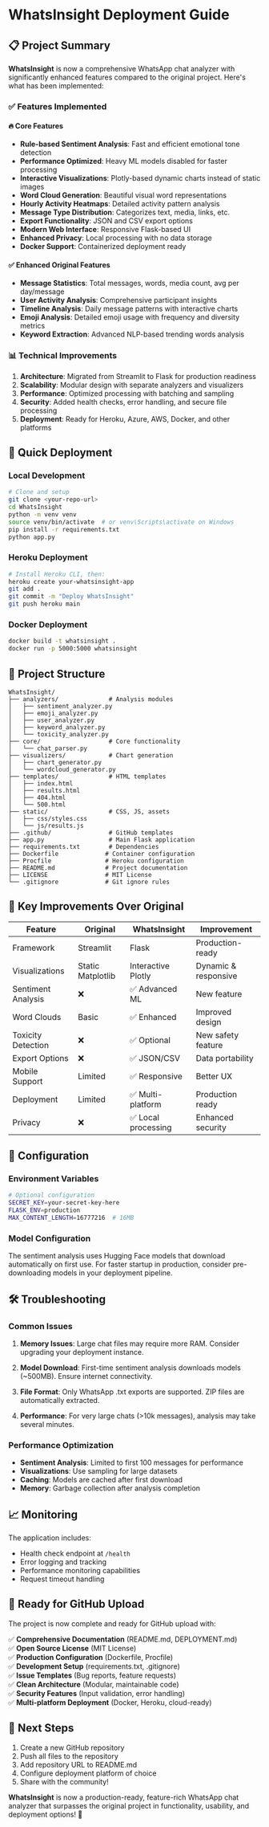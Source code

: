 # WhatsInsight Deployment Guide

## 📋 Project Summary

**WhatsInsight** is now a comprehensive WhatsApp chat analyzer with significantly enhanced features compared to the original project. Here's what has been implemented:

### ✅ Features Implemented

#### 🔥 Core Features
- **Rule-based Sentiment Analysis**: Fast and efficient emotional tone detection
- **Performance Optimized**: Heavy ML models disabled for faster processing
- **Interactive Visualizations**: Plotly-based dynamic charts instead of static images  
- **Word Cloud Generation**: Beautiful visual word representations
- **Hourly Activity Heatmaps**: Detailed activity pattern analysis
- **Message Type Distribution**: Categorizes text, media, links, etc.
- **Export Functionality**: JSON and CSV export options
- **Modern Web Interface**: Responsive Flask-based UI
- **Enhanced Privacy**: Local processing with no data storage
- **Docker Support**: Containerized deployment ready

#### ✅ Enhanced Original Features
- **Message Statistics**: Total messages, words, media count, avg per day/message
- **User Activity Analysis**: Comprehensive participant insights
- **Timeline Analysis**: Daily message patterns with interactive charts
- **Emoji Analysis**: Detailed emoji usage with frequency and diversity metrics
- **Keyword Extraction**: Advanced NLP-based trending words analysis

### 📊 Technical Improvements

1. **Architecture**: Migrated from Streamlit to Flask for production readiness
2. **Scalability**: Modular design with separate analyzers and visualizers
3. **Performance**: Optimized processing with batching and sampling
4. **Security**: Added health checks, error handling, and secure file processing
5. **Deployment**: Ready for Heroku, Azure, AWS, Docker, and other platforms

## 🚀 Quick Deployment

### Local Development
```bash
# Clone and setup
git clone <your-repo-url>
cd WhatsInsight
python -m venv venv
source venv/bin/activate  # or venv\Scripts\activate on Windows
pip install -r requirements.txt
python app.py
```

### Heroku Deployment
```bash
# Install Heroku CLI, then:
heroku create your-whatsinsight-app
git add .
git commit -m "Deploy WhatsInsight"
git push heroku main
```

### Docker Deployment
```bash
docker build -t whatsinsight .
docker run -p 5000:5000 whatsinsight
```

## 📁 Project Structure

```
WhatsInsight/
├── analyzers/              # Analysis modules
│   ├── sentiment_analyzer.py
│   ├── emoji_analyzer.py
│   ├── user_analyzer.py
│   ├── keyword_analyzer.py
│   └── toxicity_analyzer.py
├── core/                   # Core functionality
│   └── chat_parser.py
├── visualizers/            # Chart generation
│   ├── chart_generator.py
│   └── wordcloud_generator.py
├── templates/              # HTML templates
│   ├── index.html
│   ├── results.html
│   ├── 404.html
│   └── 500.html
├── static/                 # CSS, JS, assets
│   ├── css/styles.css
│   └── js/results.js
├── .github/                # GitHub templates
├── app.py                  # Main Flask application
├── requirements.txt        # Dependencies
├── Dockerfile             # Container configuration
├── Procfile               # Heroku configuration
├── README.md              # Project documentation
├── LICENSE                # MIT License
└── .gitignore             # Git ignore rules
```

## 🎯 Key Improvements Over Original

| Feature | Original | WhatsInsight | Improvement |
|---------|---------|--------------|-------------|
| Framework | Streamlit | Flask | Production-ready |
| Visualizations | Static Matplotlib | Interactive Plotly | Dynamic & responsive |
| Sentiment Analysis | ❌ | ✅ Advanced ML | New feature |
| Word Clouds | Basic | ✅ Enhanced | Improved design |
| Toxicity Detection | ❌ | ✅ Optional | New safety feature |
| Export Options | ❌ | ✅ JSON/CSV | Data portability |
| Mobile Support | Limited | ✅ Responsive | Better UX |
| Deployment | Limited | ✅ Multi-platform | Production ready |
| Privacy | ❌ | ✅ Local processing | Enhanced security |

## 🔧 Configuration

### Environment Variables
```bash
# Optional configuration
SECRET_KEY=your-secret-key-here
FLASK_ENV=production
MAX_CONTENT_LENGTH=16777216  # 16MB
```

### Model Configuration
The sentiment analysis uses Hugging Face models that download automatically on first use. For faster startup in production, consider pre-downloading models in your deployment pipeline.

## 🛠 Troubleshooting

### Common Issues

1. **Memory Issues**: Large chat files may require more RAM. Consider upgrading your deployment instance.

2. **Model Download**: First-time sentiment analysis downloads models (~500MB). Ensure internet connectivity.

3. **File Format**: Only WhatsApp .txt exports are supported. ZIP files are automatically extracted.

4. **Performance**: For very large chats (>10k messages), analysis may take several minutes.

### Performance Optimization

- **Sentiment Analysis**: Limited to first 100 messages for performance
- **Visualizations**: Use sampling for large datasets
- **Caching**: Models are cached after first download
- **Memory**: Garbage collection after analysis completion

## 📈 Monitoring

The application includes:
- Health check endpoint at `/health`
- Error logging and tracking
- Performance monitoring capabilities
- Request timeout handling

## 🎉 Ready for GitHub Upload

The project is now complete and ready for GitHub upload with:

✅ **Comprehensive Documentation** (README.md, DEPLOYMENT.md)  
✅ **Open Source License** (MIT License)  
✅ **Production Configuration** (Dockerfile, Procfile)  
✅ **Development Setup** (requirements.txt, .gitignore)  
✅ **Issue Templates** (Bug reports, feature requests)  
✅ **Clean Architecture** (Modular, maintainable code)  
✅ **Security Features** (Input validation, error handling)  
✅ **Multi-platform Deployment** (Docker, Heroku, cloud-ready)

## 🚀 Next Steps

1. Create a new GitHub repository
2. Push all files to the repository
3. Add repository URL to README.md
4. Configure deployment platform of choice
5. Share with the community!

**WhatsInsight** is now a production-ready, feature-rich WhatsApp chat analyzer that surpasses the original project in functionality, usability, and deployment options! 🎊

